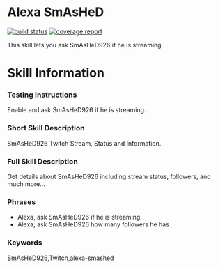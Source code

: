 # Alexa SmAsHeD

[![build status](https://git.cssnr.com/shane/alexa-smashed/badges/master/build.svg)](https://git.cssnr.com/shane/alexa-smashed/commits/master) [![coverage report](https://git.cssnr.com/shane/alexa-smashed/badges/master/coverage.svg)](https://git.cssnr.com/shane/alexa-smashed/commits/master)

This skill lets you ask SmAsHeD926 if he is streaming.

# Skill Information

### Testing Instructions

Enable and ask SmAsHeD926 if he is streaming.

### Short Skill Description

SmAsHeD926 Twitch Stream, Status and Information.

### Full Skill Description

Get details about SmAsHeD926 including stream status, followers, and much more...

### Phrases

- Alexa, ask SmAsHeD926 if he is streaming
- Alexa, ask SmAsHeD926 how many followers he has

### Keywords

SmAsHeD926,Twitch,alexa-smashed
